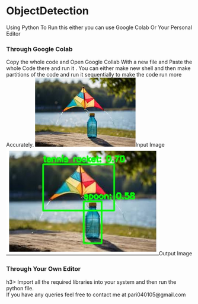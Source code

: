 # ObjectDetection
Using Python
To Run this either you can use Google Colab Or Your Personal Editor

<h3>Through Google Colab</h3>
Copy the whole code and Open Google Collab With a new file and Paste the whole Code there and run it .
You can either make new shell and then make partitions of the code and run it sequentially to make the code run more Accurately.
<img src="kite.jpeg">Input Image
<br>
<img src="output.jpg">Output Image
<br>

<h3>Through Your Own Editor</h3>h3>
Import all the required libraries into your system and then run the python file.
<br>
If you have any queries feel free to contact me at pari040105@gmail.com
